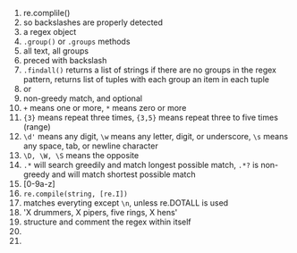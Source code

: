1. re.complile()
2. so backslashes are properly detected
3. a regex object
4. `.group()` or `.groups` methods
5. all text, all groups
6. preced with backslash
7. `.findall()` returns a list of strings if
there are no groups in the regex pattern,
returns list of tuples with each group an
item in each tuple
8. or
9. non-greedy match, and optional
10. `+` means one or more, `*` means zero or more
11. `{3}` means repeat three times,
`{3,5}` means repeat three to five times (range)
12. `\d'` means any digit,
`\w` means any letter, digit, or underscore,
`\s` means any space, tab, or newline character
13. `\D, \W, \S` means the opposite
14. `.*` will search greedily and match longest
possible match, `.*?` is non-greedy and will
match shortest possible match
15. [0-9a-z]
16. `re.compile(string, [re.I])`
17. matches everyting except `\n`, unless
re.DOTALL is used
18. 'X drummers, X pipers, five rings, X hens'
19. structure and comment the regex within itself
20. 
21. 
